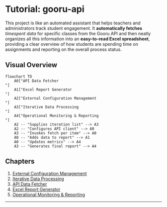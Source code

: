 # Tutorial: gooru-api

This project is like an automated assistant that helps teachers and administrators track student engagement. It **automatically fetches** *timespent data* for specific classes from the Gooru API and then neatly organizes all this information into an **easy-to-read Excel spreadsheet**, providing a clear overview of how students are spending time on assignments and reporting on the overall process status.


## Visual Overview

```mermaid
flowchart TD
    A0["API Data Fetcher
"]
    A1["Excel Report Generator
"]
    A2["External Configuration Management
"]
    A3["Iterative Data Processing
"]
    A4["Operational Monitoring & Reporting
"]
    A2 -- "Supplies iteration list" --> A3
    A2 -- "Configures API client" --> A0
    A3 -- "Invokes fetch per item" --> A0
    A0 -- "Adds data to report" --> A1
    A0 -- "Updates metrics" --> A4
    A3 -- "Generates final report" --> A4
```

## Chapters

1. [External Configuration Management
](https://github.com/iamazadak/gooru-api-new/blob/1df4eb1809fbea302d45dfcfaee350416491d754/Chapter%201%3A%20External%20Configuration%20Management.md)
3. [Iterative Data Processing
](https://github.com/iamazadak/gooru-api-new/blob/26b1e6d0334dd82867373c28e24e863484195ef4/Chapter%202%3A%20Iterative%20Data%20Processing.md)
5. [API Data Fetcher
](https://github.com/iamazadak/gooru-api-new/blob/a405dc63993852b90f897bbd4400386ae9208312/Chapter%203%3A%20API%20Data%20Fetcher.md)
6. [Excel Report Generator
](https://github.com/iamazadak/gooru-api-new/blob/16ea85d77308bc8b79dbb7de8010d82bfdeee321/Chapter%204%3A%20Excel%20Report%20Generator.md)
7. [Operational Monitoring & Reporting
](https://github.com/iamazadak/gooru-api-new/blob/4b4856be49885890871a293fbb46f9c90d68855c/Chapter%205%3A%20Operational%20Monitoring%20%26%20Reporting.md)

---
